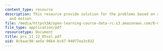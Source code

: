 ```yaml
---
content_type: resource
description: This resource provide solution for the problems based on acceleration
  and motion.
file: /media/https%3A/open-learning-course-data-rc.s3.amazonaws.com/8-01l-physics-i-classical-mechanics-fall-2005/8cbaac98ae5e9664bc6794077ea3c832_prs_11_22_05sol.pdf
file_type: application/pdf
resourcetype: Document
title: prs_11_22_05sol.pdf
uid: 8cbaac98-ae5e-9664-bc67-94077ea3c832
---
```


